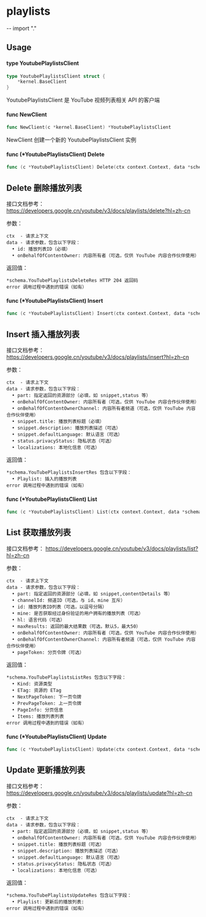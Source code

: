 # playlists
--
    import "."


## Usage

#### type YoutubePlaylistsClient

```go
type YoutubePlaylistsClient struct {
	*kernel.BaseClient
}
```

YoutubePlaylistsClient 是 YouTube 视频列表相关 API 的客户端

#### func  NewClient

```go
func NewClient(c *kernel.BaseClient) *YoutubePlaylistsClient
```
NewClient 创建一个新的 YoutubePlaylistsClient 实例

#### func (*YoutubePlaylistsClient) Delete

```go
func (c *YoutubePlaylistsClient) Delete(ctx context.Context, data *schema.YouTubePlaylistsDeleteReq) (*schema.YouTubePlaylistsDeleteRes, error)
```
## Delete 删除播放列表

接口文档参考： https://developers.google.cn/youtube/v3/docs/playlists/delete?hl=zh-cn

参数：

    ctx  - 请求上下文
    data - 请求参数，包含以下字段：
      • id: 播放列表ID（必填）
      • onBehalfOfContentOwner: 内容所有者（可选，仅供 YouTube 内容合作伙伴使用）

返回值：

    *schema.YouTubePlaylistsDeleteRes HTTP 204 返回码
    error 调用过程中遇到的错误（如有）

#### func (*YoutubePlaylistsClient) Insert

```go
func (c *YoutubePlaylistsClient) Insert(ctx context.Context, data *schema.YouTubePlaylistsInsertReq) (*schema.YouTubePlaylistsInsertRes, error)
```
## Insert 插入播放列表

接口文档参考： https://developers.google.cn/youtube/v3/docs/playlists/insert?hl=zh-cn

参数：

    ctx  - 请求上下文
    data - 请求参数，包含以下字段：
      • part: 指定返回的资源部分（必填，如 snippet,status 等）
      • onBehalfOfContentOwner: 内容所有者（可选，仅供 YouTube 内容合作伙伴使用）
      • onBehalfOfContentOwnerChannel: 内容所有者频道（可选，仅供 YouTube 内容合作伙伴使用）
      • snippet.title: 播放列表标题（必填）
      • snippet.description: 播放列表描述（可选）
      • snippet.defaultLanguage: 默认语言（可选）
      • status.privacyStatus: 隐私状态（可选）
      • localizations: 本地化信息（可选）

返回值：

    *schema.YouTubePlaylistsInsertRes 包含以下字段：
      • Playlist: 插入的播放列表
    error 调用过程中遇到的错误（如有）

#### func (*YoutubePlaylistsClient) List

```go
func (c *YoutubePlaylistsClient) List(ctx context.Context, data *schema.YouTubePlaylistsListReq) (*schema.YouTubePlaylistsListRes, error)
```
## List 获取播放列表

接口文档参考： https://developers.google.cn/youtube/v3/docs/playlists/list?hl=zh-cn

参数：

    ctx  - 请求上下文
    data - 请求参数，包含以下字段：
      • part: 指定返回的资源部分（必填，如 snippet,contentDetails 等）
      • channelId: 频道ID（可选，与 id、mine 互斥）
      • id: 播放列表ID列表（可选，以逗号分隔）
      • mine: 是否获取经过身份验证的用户拥有的播放列表（可选）
      • hl: 语言代码（可选）
      • maxResults: 返回的最大结果数（可选，默认5，最大50）
      • onBehalfOfContentOwner: 内容所有者（可选，仅供 YouTube 内容合作伙伴使用）
      • onBehalfOfContentOwnerChannel: 内容所有者频道（可选，仅供 YouTube 内容合作伙伴使用）
      • pageToken: 分页令牌（可选）

返回值：

    *schema.YouTubePlaylistsListRes 包含以下字段：
      • Kind: 资源类型
      • ETag: 资源的 ETag
      • NextPageToken: 下一页令牌
      • PrevPageToken: 上一页令牌
      • PageInfo: 分页信息
      • Items: 播放列表列表
    error 调用过程中遇到的错误（如有）

#### func (*YoutubePlaylistsClient) Update

```go
func (c *YoutubePlaylistsClient) Update(ctx context.Context, data *schema.YouTubePlaylistsUpdateReq) (*schema.YouTubePlaylistsUpdateRes, error)
```
## Update 更新播放列表

接口文档参考： https://developers.google.cn/youtube/v3/docs/playlists/update?hl=zh-cn

参数：

    ctx  - 请求上下文
    data - 请求参数，包含以下字段：
      • part: 指定返回的资源部分（必填，如 snippet,status 等）
      • onBehalfOfContentOwner: 内容所有者（可选，仅供 YouTube 内容合作伙伴使用）
      • snippet.title: 播放列表标题（可选）
      • snippet.description: 播放列表描述（可选）
      • snippet.defaultLanguage: 默认语言（可选）
      • status.privacyStatus: 隐私状态（可选）
      • localizations: 本地化信息（可选）

返回值：

    *schema.YouTubePlaylistsUpdateRes 包含以下字段：
      • Playlist: 更新后的播放列表:
    error 调用过程中遇到的错误（如有）
